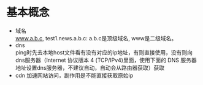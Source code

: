 # 基本概念
- 域名  
  www.a.b.c, test1.news.a.b.c: a.b.c是顶级域名, www是二级域名。
- dns  
  ping时先去本地host文件看有没有对应的ip地址，有则直接使用，没有则向dns服务器（Internet 协议版本 4 (TCP/IPv4)里面，使用下面的 DNS 服务器地址设置dns服务器，不建议自动，自动会从路由器获取）获取
- cdn
  加速网站访问，副作用是不能直接获取原始ip
